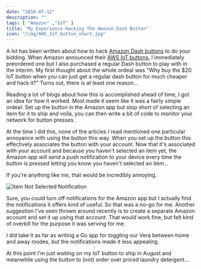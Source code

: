 ```yaml
---
date: "2016-07-12"
description: ""
tags: [ "Amazon" ,"IoT" ]
title: "My Experience Hacking The Amazon Dash Button"
icon: "/img/AWS_IoT_button_short.jpg"
---
```


A lot has been written about how to hack [Amazon Dash buttons](https://www.amazon.com/Dash-Buttons) to do your bidding.
When Amazon announced their [AWS IoT buttons](https://aws.amazon.com/iot/button/), I immediately preordered one but I also
purchased a regular Dash button to play with in the interim. My first thought about the whole ordeal was "Why buy the $20 IoT
button when you can just get a regular dash button for much cheaper and hack it?" Turns out, there is at least one reason...

Reading a lot of blogs about how this is accomplished ahead of time, I got an idea for how it worked. Most made it seem like it
was a fairly simple ordeal: Set up the button in the Amazon app but stop short of selecting an item for it to ship and voilà,
you can then write a bit of code to monitor your network for button presses.

At the time I did this, none of the articles I read mentioned one particular annoyance with using the button this way. When you set
up the button this effectively associates the button with your account. Now that it's associated with your account and because you haven't
selected an item yet, the Amazon app will send a push notification to your device every time the button is pressed letting you know
you haven't selected an item...

If you're anything like me, that would be incredibly annoying.

![Item Not Selected Notification](/img/dashbuttonnotification.png)

Sure, you could turn off notifications for the Amazon app but I actually find the notifications it offers kind of useful. So
that was a no-go for me. Another suggestion I've seen thrown around recently is to create a separate Amazon account and
set it up using that account. That would work fine, but felt kind of overkill for the purpose it was serving for me.

I did take it as far as writing a Go app for toggling our Vera between home and away modes, but the notifications made it less appealing.

At this point I'm just waiting on my IoT button to ship in August and meanwhile using the button to (not) order over priced
laundry detergent...
